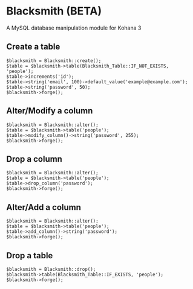 # Blacksmith (BETA)
A MySQL database manipulation module for Kohana 3


## Create a table
	
	$blacksmith = Blacksmith::create();
	$table = $blacksmith->table(Blacksmith_Table::IF_NOT_EXISTS, 'people');
	$table->increments('id');
	$table->string('email', 100)->default_value('example@example.com');
	$table->string('password', 50);
	$blacksmith->forge();


## Alter/Modify a column
	
	$blacksmith = Blacksmith::alter();
	$table = $blacksmith->table('people');
	$table->modify_column()->string('password', 255);
	$blacksmith->forge();

## Drop a column
	
	$blacksmith = Blacksmith::alter();
	$table = $blacksmith->table('people');
	$table->drop_column('password');
	$blacksmith->forge();

## Alter/Add a column
	
	$blacksmith = Blacksmith::alter();
	$table = $blacksmith->table('people');
	$table->add_column()->string('password');
	$blacksmith->forge();

## Drop a table
	$blacksmith = Blacksmith::drop();
	$blacksmith->table(Blacksmith_Table::IF_EXISTS, 'people');
	$blacksmith->forge();
